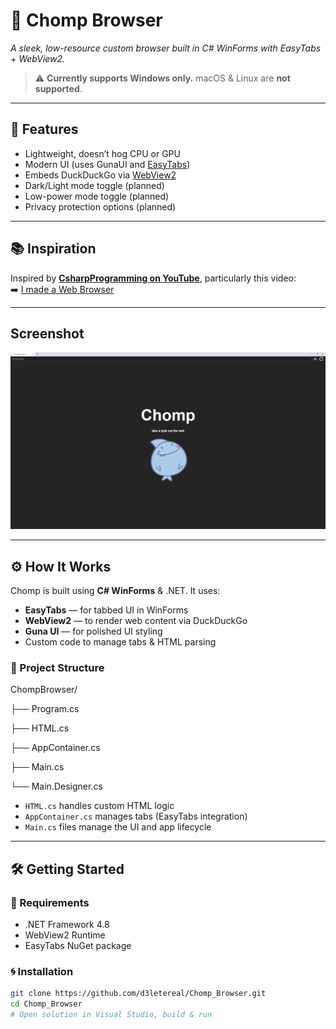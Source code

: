# 🦈 Chomp Browser

*A sleek, low-resource custom browser built in C# WinForms with EasyTabs + WebView2.*

> ⚠️ **Currently supports Windows only.** macOS & Linux are **not supported**.

---

## 🚀 Features

- Lightweight, doesn’t hog CPU or GPU  
- Modern UI (uses GunaUI and [EasyTabs](https://github.com/dwmkerr/easytabs))  
- Embeds DuckDuckGo via [WebView2](https://learn.microsoft.com/en-us/microsoft-edge/webview2/)  
- Dark/Light mode toggle (planned)  
- Low-power mode toggle (planned)  
- Privacy protection options (planned)  

---

## 📚 Inspiration

Inspired by **[CsharpProgramming on YouTube](https://www.youtube.com/@CsharpProgramming)**, particularly this video:  
➡️ [I made a Web Browser](https://www.youtube.com/watch?v=YMX7uD2tqE0)

---

## Screenshot
![Chomp Browser Screenshot](https://github.com/d3letereal/image/blob/main/Screenshot%202025-09-27%20124214.png?raw=true)

---

## ⚙️ How It Works

Chomp is built using **C# WinForms** & .NET. It uses:

- **EasyTabs** — for tabbed UI in WinForms  
- **WebView2** — to render web content via DuckDuckGo  
- **Guna UI** — for polished UI styling  
- Custom code to manage tabs & HTML parsing

### 📁 Project Structure
ChompBrowser/

├── Program.cs

├── HTML.cs

├── AppContainer.cs

├── Main.cs

└── Main.Designer.cs

- `HTML.cs` handles custom HTML logic  
- `AppContainer.cs` manages tabs (EasyTabs integration)  
- `Main.cs` files manage the UI and app lifecycle  

---

## 🛠️ Getting Started

### 🔧 Requirements

- .NET Framework 4.8  
- WebView2 Runtime  
- EasyTabs NuGet package  

### 🌀 Installation

```bash
git clone https://github.com/d3letereal/Chomp_Browser.git
cd Chomp_Browser
# Open solution in Visual Studio, build & run


